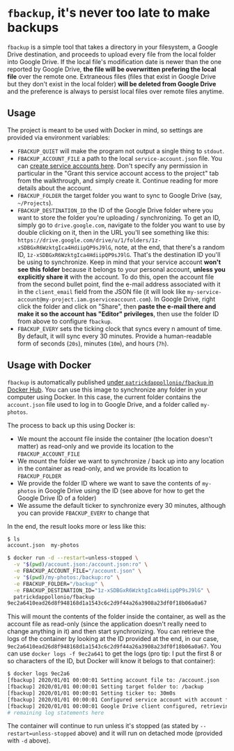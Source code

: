 # `fbackup`, it's never too late to make backups

`fbackup` is a simple tool that takes a directory in your filesystem, a Google Drive destination, and proceeds to upload every file from the local folder into Google Drive. If the local file's modification date is newer than the one reported by Google Drive, **the file will be overwritten prefering the local file** over the remote one. Extraneous files (files that exist in Google Drive but they don't exist in the local folder) **will be deleted from Google Drive** and the preference is always to persist local files over remote files anytime.

## Usage

The project is meant to be used with Docker in mind, so settings are provided via environment variables:

* `FBACKUP_QUIET` will make the program not output a single thing to `stdout`.
* `FBACKUP_ACCOUNT_FILE` a path to the local `service-account.json` file. You can [create service accounts here](https://console.cloud.google.com/iam-admin/serviceaccounts). Don't specify any permission in particular in the "Grant this service account access to the project" tab from the walkthrough, and simply create it. Continue reading for more details about the account.
* `FBACKUP_FOLDER` the target folder you want to sync to Google Drive (say, `~/Projects`).
* `FBACKUP_DESTINATION_ID` the ID of the Google Drive folder where you want to store the folder you're uploading / synchronizing. To get an ID, simply go to `drive.google.com`, navigate to the folder you want to use by double clicking on it, then in the URL you'll see something like this: `https://drive.google.com/drive/u/1/folders/1z-xSDBGxR6WzktgIca4HdiipQP9sJ9lG`, note, at the end, that there's a random ID, `1z-xSDBGxR6WzktgIca4HdiipQP9sJ9lG`. That's the destination ID you'll be using to synchronize. Keep in mind that your service account **won't see this folder** because it belongs to your personal account, **unless you explicitly share it** with the account. To do this, open the account file from the second bullet point, find the e-mail address associated with it in the `client_email` field from the JSON file (it will look like `my-service-account@my-project.iam.gserviceaccount.com`). In Google Drive, right click the folder and click on "Share", then **paste the e-mail there and make it so the account has "Editor" privileges**, then use the folder ID from above to configure `fbackup`.
* `FBACKUP_EVERY` sets the ticking clock that syncs every n amount of time. By default, it will sync every 30 minutes. Provide a human-readable form of seconds (`20s`), minutes (`10m`), and hours (`7h`).

## Usage with Docker

`fbackup` is automatically published [under `patrickdappollonio/fbackup` in Docker Hub](https://hub.docker.com/r/patrickdappollonio/fbackup). You can use this image to synchronize any folder in your computer using Docker. In this case, the current folder contains the `account.json` file used to log in to Google Drive, and a folder called `my-photos`.

The process to back up this using Docker is:
* We mount the account file inside the container (the location doesn't matter) as read-only and we provide its location to the `FBACKUP_ACCOUNT_FILE`
* We mount the folder we want to synchronize / back up into any location in the container as read-only, and we provide its location to `FBACKUP_FOLDER`
* We provide the folder ID where we want to save the contents of `my-photos` in Google Drive using the ID (see above for how to get the Google Drive ID of a folder)
* We assume the default ticker to synchronize every 30 minutes, although you can provide `FBACKUP_EVERY` to change that

In the end, the result looks more or less like this:

```bash
$ ls
account.json  my-photos

$ docker run -d --restart=unless-stopped \
  -v "$(pwd)/account.json:/account.json:ro" \
  -e FBACKUP_ACCOUNT_FILE="/account.json" \
  -v "$(pwd)/my-photos:/backup:ro" \
  -e FBACKUP_FOLDER="/backup" \
  -e FBACKUP_DESTINATION_ID="1z-xSDBGxR6WzktgIca4HdiipQP9sJ9lG" \
  patrickdappollonio/fbackup
9ec2a6410ead26d8f948168d1a1543c6c2d9f44a26a3908a23df0f18b06a0a67
```

This will mount the contents of the folder inside the container, as well as the account file as read-only (since the application doesn't really need to change anything in it) and then start synchronizing. You can retrieve the logs of the container by looking at the ID provided at the end, in our case, `9ec2a6410ead26d8f948168d1a1543c6c2d9f44a26a3908a23df0f18b06a0a67`. You can use `docker logs -f 9ec2a641` to get the logs (pro tip: I put the first 8 or so characters of the ID, but Docker will know it belogs to that container):

```bash
$ docker logs 9ec2a6
[fbackup] 2020/01/01 00:00:01 Setting account file to: /account.json
[fbackup] 2020/01/01 00:00:01 Setting target folder to: /backup
[fbackup] 2020/01/01 00:00:01 Setting ticker to: 30m0s
[fbackup] 2020/01/01 00:00:01 Configured service account with account file: /account.json
[fbackup] 2020/01/01 00:00:01 Google Drive client configured, retrieving folder information for ID: 1z-xSDBGxR6WzktgIca4HdiipQP9sJ9lG
# remaining log statements here
```

The container will continue to run unless it's stopped (as stated by `--restart=unless-stopped` above) and it will run on detached mode (provided with `-d` above).